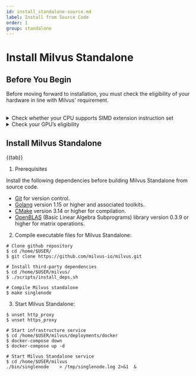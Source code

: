 ```yaml
---
id: install_standalone-source.md
label: Install from Source Code
order: 1
group: standalone
---
```


# Install Milvus Standalone

## Before You Begin

Before moving forward to installation, you must check the eligibility of your hardware in line with Milvus' requirement.

<br />

<details><summary>Check whether your CPU supports SIMD extension instruction set</summary>

{{fragments/cpu_support.md}}
</details>

<details><summary>Check your GPU’s eligibility</summary>
Milvus Standalone supports GPU acceleration on floating vectors. 
{{fragments/gpu_support.md}}
</details>

## Install Milvus Standalone

{{tab}}

1. Prerequisites

Install the following dependencies before building Milvus Standalone from source code.

- [Git](https://git-scm.com/book/en/v2/Getting-Started-Installing-Git) for version control.
- [Golang](https://golang.org/doc/install) version 1.15 or higher and associated toolkits.
- [CMake](https://cmake.org/install/) version 3.14 or higher for compilation.
- [OpenBLAS](https://github.com/xianyi/OpenBLAS/wiki/Installation-Guide) (Basic Linear Algebra Subprograms) library version 0.3.9 or higher for matrix operations.

 2. Compile executable files for Milvus Standalone:

 ```
 # Clone github repository
$ cd /home/$USER/
$ git clone https://github.com/milvus-io/milvus.git

# Install third-party dependencies
$ cd /home/$USER/milvus/
$ ./scripts/install_deps.sh

# Compile Milvus standalone
$ make singlenode
```

3. Start Milvus Standalone:

```
$ unset http_proxy
$ unset https_proxy

# Start infrastructure service
$ cd /home/$USER/milvus/deployments/docker
$ docker-compose down
$ docker-compose up -d

# Start Milvus Standalone service
$ cd /home/$USER/milvus
./bin/singlenode    > /tmp/singlenode.log 2>&1  &
```
